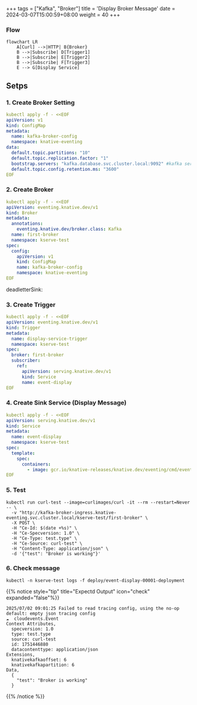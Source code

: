 
+++
tags = ["Kafka", "Broker"]
title = 'Display Broker Message'
date = 2024-03-07T15:00:59+08:00
weight = 40
+++

### Flow
```mermaid
flowchart LR
    A[Curl] -->|HTTP| B{Broker}
    B -->|Subscribe| D[Trigger1]
    B -->|Subscribe| E[Trigger2]
    B -->|Subscribe| F[Trigger3]
    E --> G[Display Service]
```

## Setps

### 1. Create Broker Setting
```yaml
kubectl apply -f - <<EOF
apiVersion: v1
kind: ConfigMap
metadata:
  name: kafka-broker-config
  namespace: knative-eventing
data:
  default.topic.partitions: "10"
  default.topic.replication.factor: "1"
  bootstrap.servers: "kafka.database.svc.cluster.local:9092" #kafka service address
  default.topic.config.retention.ms: "3600"
EOF
```

### 2. Create Broker
```yaml
kubectl apply -f - <<EOF
apiVersion: eventing.knative.dev/v1
kind: Broker
metadata:
  annotations:
    eventing.knative.dev/broker.class: Kafka
  name: first-broker
  namespace: kserve-test
spec:
  config:
    apiVersion: v1
    kind: ConfigMap
    name: kafka-broker-config
    namespace: knative-eventing
EOF
```
deadletterSink:

### 3. Create Trigger
```yaml
kubectl apply -f - <<EOF
apiVersion: eventing.knative.dev/v1
kind: Trigger
metadata:
  name: display-service-trigger
  namespace: kserve-test
spec:
  broker: first-broker
  subscriber:
    ref:
      apiVersion: serving.knative.dev/v1
      kind: Service
      name: event-display
EOF
```

### 4. Create Sink Service (Display Message)
```yaml
kubectl apply -f - <<EOF
apiVersion: serving.knative.dev/v1
kind: Service
metadata:
  name: event-display
  namespace: kserve-test
spec:
  template:
    spec:
      containers:
        - image: gcr.io/knative-releases/knative.dev/eventing/cmd/event_display
EOF
```


### 5. Test
```shell
kubectl run curl-test --image=curlimages/curl -it --rm --restart=Never -- \
  -v "http://kafka-broker-ingress.knative-eventing.svc.cluster.local/kserve-test/first-broker" \
  -X POST \
  -H "Ce-Id: $(date +%s)" \
  -H "Ce-Specversion: 1.0" \
  -H "Ce-Type: test.type" \
  -H "Ce-Source: curl-test" \
  -H "Content-Type: application/json" \
  -d '{"test": "Broker is working"}'
```

### 6. Check message
```shell
kubectl -n kserve-test logs -f deploy/event-display-00001-deployment 
```

{{% notice style="tip" title="Expectd Output" icon="check" expanded="false"%}}
```plaintext
2025/07/02 09:01:25 Failed to read tracing config, using the no-op default: empty json tracing config
☁️  cloudevents.Event
Context Attributes,
  specversion: 1.0
  type: test.type
  source: curl-test
  id: 1751446880
  datacontenttype: application/json
Extensions,
  knativekafkaoffset: 6
  knativekafkapartition: 6
Data,
  {
    "test": "Broker is working"
  }
```
{{% /notice %}}